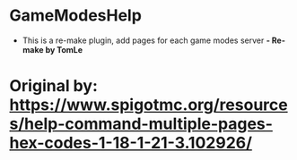 # GameModesHelp
- This is a re-make plugin, add pages for each game modes server
<b>- Re-make by TomLe</b>
# Original by: https://www.spigotmc.org/resources/help-command-multiple-pages-hex-codes-1-18-1-21-3.102926/
